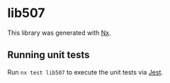 # lib507

This library was generated with [Nx](https://nx.dev).

## Running unit tests

Run `nx test lib507` to execute the unit tests via [Jest](https://jestjs.io).
